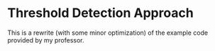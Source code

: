 # Threshold Detection Approach

This is a rewrite (with some minor optimization) of the example code provided by my professor.

